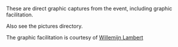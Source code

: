 These are direct graphic captures from the event, including graphic facilitation.

Also see the pictures directory.

The graphic facilitation is courtesy of 
[Willemijn Lambert](http://www.drawin.ink)

